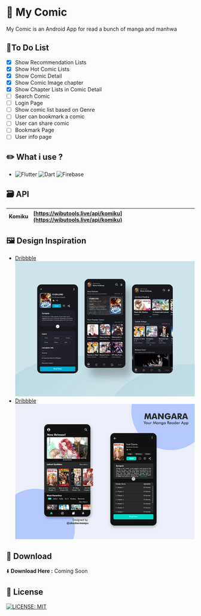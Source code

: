 # 📖 My Comic

My Comic is an Android App for read a bunch of manga and manhwa

## 📃To Do List
- [x]   Show Recommendation Lists
- [x]   Show Hot Comic Lists
- [x]   Show Comic Detail
- [x]   Show Comic Image chapter
- [x]   Show Chapter Lists in Comic Detail
- [ ]   Search Comic
- [ ]   Login Page
- [ ]   Show comic list based on Genre
- [ ]   User can bookmark a comic
- [ ]   User can share comic
- [ ]   Bookmark Page
- [ ]   User info page

## ✏️ What i use ?

* ![Flutter](https://img.shields.io/badge/Flutter-02569B?style=for-the-badge&logo=flutter&logoColor=white) ![Dart](https://img.shields.io/badge/Dart-0175C2?style=for-the-badge&logo=dart&logoColor=white) ![Firebase](https://img.shields.io/badge/Firebase-039BE5?style=for-the-badge&logo=Firebase&logoColor=white) 

## 🗃️ API
| Komiku | [https://wibutools.live/api/komiku](https://wibutools.live/api/komiku) |
| :----- | :--------------------------------------------------------------------- |

## 🖼️ Design Inspiration

  * [Dribbble](https://dribbble.com/shots/10845602-Comic-Apps-UI-Design)
![UI 1](https://raw.githubusercontent.com/zaaii/my_comic/master/screenshot/ui1.webp "UI Inspiration 1")
  * [Dribbble](https://dribbble.com/shots/11722190-Manga-Reader-App-MANGARA)
![UI 2](https://raw.githubusercontent.com/zaaii/my_comic/master/screenshot/ui2.webp "UI Inspiration 2")

## 📲 Download

⬇️ **Download Here :** Coming Soon

## 📄 License
[![LICENSE: MIT](https://img.shields.io/badge/License-MIT-yellow.svg)](https://github.com/zaaii/my_comic/blob/master/LICENSE.md)
